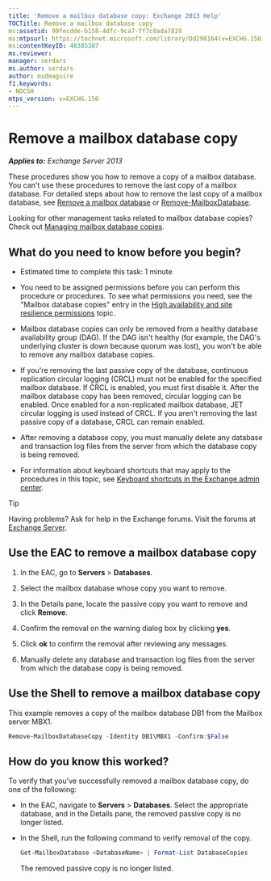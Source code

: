 ```yaml
---
title: 'Remove a mailbox database copy: Exchange 2013 Help'
TOCTitle: Remove a mailbox database copy
ms:assetid: 99fecdde-b158-4dfc-9ca7-ff7c0ada7819
ms:mtpsurl: https://technet.microsoft.com/library/Dd298164(v=EXCHG.150)
ms:contentKeyID: 48385387
ms.reviewer: 
manager: serdars
ms.author: serdars
author: msdmaguire
f1.keywords:
- NOCSH
mtps_version: v=EXCHG.150
---
```


# Remove a mailbox database copy

_**Applies to:** Exchange Server 2013_

These procedures show you how to remove a copy of a mailbox database. You can't use these procedures to remove the last copy of a mailbox database. For detailed steps about how to remove the last copy of a mailbox database, see [Remove a mailbox database](manage-mailbox-databases-in-exchange-2013-exchange-2013-help.md) or [Remove-MailboxDatabase](/powershell/module/exchange/Remove-MailboxDatabase).

Looking for other management tasks related to mailbox database copies? Check out [Managing mailbox database copies](managing-mailbox-database-copies-exchange-2013-help.md).

## What do you need to know before you begin?

- Estimated time to complete this task: 1 minute

- You need to be assigned permissions before you can perform this procedure or procedures. To see what permissions you need, see the "Mailbox database copies" entry in the [High availability and site resilience permissions](high-availability-and-site-resilience-permissions-exchange-2013-help.md) topic.

- Mailbox database copies can only be removed from a healthy database availability group (DAG). If the DAG isn't healthy (for example, the DAG's underlying cluster is down because quorum was lost), you won't be able to remove any mailbox database copies.

- If you're removing the last passive copy of the database, continuous replication circular logging (CRCL) must not be enabled for the specified mailbox database. If CRCL is enabled, you must first disable it. After the mailbox database copy has been removed, circular logging can be enabled. Once enabled for a non-replicated mailbox database, JET circular logging is used instead of CRCL. If you aren't removing the last passive copy of a database, CRCL can remain enabled.

- After removing a database copy, you must manually delete any database and transaction log files from the server from which the database copy is being removed.

- For information about keyboard shortcuts that may apply to the procedures in this topic, see [Keyboard shortcuts in the Exchange admin center](keyboard-shortcuts-in-the-exchange-admin-center-2013-help.md).

> [!TIP]
> Having problems? Ask for help in the Exchange forums. Visit the forums at [Exchange Server](https://social.technet.microsoft.com/forums/office/home?category=exchangeserver).

## Use the EAC to remove a mailbox database copy

1. In the EAC, go to **Servers** \> **Databases**.

2. Select the mailbox database whose copy you want to remove.

3. In the Details pane, locate the passive copy you want to remove and click **Remove**.

4. Confirm the removal on the warning dialog box by clicking **yes**.

5. Click **ok** to confirm the removal after reviewing any messages.

6. Manually delete any database and transaction log files from the server from which the database copy is being removed.

## Use the Shell to remove a mailbox database copy

This example removes a copy of the mailbox database DB1 from the Mailbox server MBX1.

```powershell
Remove-MailboxDatabaseCopy -Identity DB1\MBX1 -Confirm:$False
```

## How do you know this worked?

To verify that you've successfully removed a mailbox database copy, do one of the following:

- In the EAC, navigate to **Servers** \> **Databases**. Select the appropriate database, and in the Details pane, the removed passive copy is no longer listed.

- In the Shell, run the following command to verify removal of the copy.

  ```powershell
  Get-MailboxDatabase <DatabaseName> | Format-List DatabaseCopies
  ```

  The removed passive copy is no longer listed.